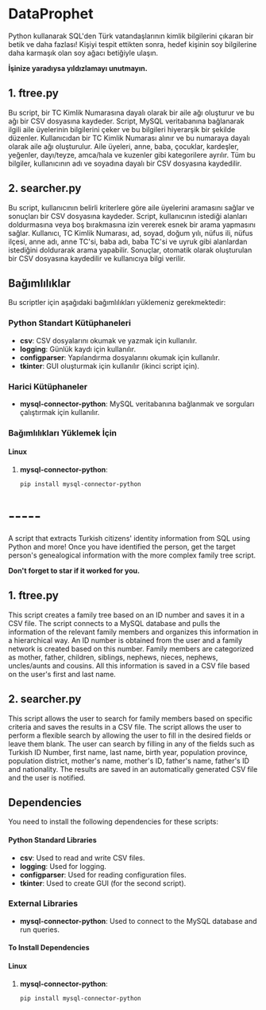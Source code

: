 # DataProphet
Python kullanarak SQL'den Türk vatandaşlarının kimlik bilgilerini çıkaran bir betik ve daha fazlası!
Kişiyi tespit ettikten sonra, hedef kişinin soy bilgilerine daha karmaşık olan soy ağacı betiğiyle ulaşın.

**İşinize yaradıysa yıldızlamayı unutmayın.**

## 1. ftree.py

Bu script, bir TC Kimlik Numarasına dayalı olarak bir aile ağı oluşturur ve bu ağı bir CSV dosyasına kaydeder. Script, MySQL veritabanına bağlanarak ilgili aile üyelerinin bilgilerini çeker ve bu bilgileri hiyerarşik bir şekilde düzenler. Kullanıcıdan bir TC Kimlik Numarası alınır ve bu numaraya dayalı olarak aile ağı oluşturulur. Aile üyeleri, anne, baba, çocuklar, kardeşler, yeğenler, dayı/teyze, amca/hala ve kuzenler gibi kategorilere ayrılır. Tüm bu bilgiler, kullanıcının adı ve soyadına dayalı bir CSV dosyasına kaydedilir.

## 2. searcher.py

Bu script, kullanıcının belirli kriterlere göre aile üyelerini aramasını sağlar ve sonuçları bir CSV dosyasına kaydeder. Script, kullanıcının istediği alanları doldurmasına veya boş bırakmasına izin vererek esnek bir arama yapmasını sağlar. Kullanıcı, TC Kimlik Numarası, ad, soyad, doğum yılı, nüfus ili, nüfus ilçesi, anne adı, anne TC'si, baba adı, baba TC'si ve uyruk gibi alanlardan istediğini doldurarak arama yapabilir. Sonuçlar, otomatik olarak oluşturulan bir CSV dosyasına kaydedilir ve kullanıcıya bilgi verilir.

## Bağımlılıklar

Bu scriptler için aşağıdaki bağımlılıkları yüklemeniz gerekmektedir:

### Python Standart Kütüphaneleri
- **csv**: CSV dosyalarını okumak ve yazmak için kullanılır.
- **logging**: Günlük kaydı için kullanılır.
- **configparser**: Yapılandırma dosyalarını okumak için kullanılır.
- **tkinter**: GUI oluşturmak için kullanılır (ikinci script için).

### Harici Kütüphaneler
- **mysql-connector-python**: MySQL veritabanına bağlanmak ve sorguları çalıştırmak için kullanılır.

### Bağımlılıkları Yüklemek İçin

#### Linux
1. **mysql-connector-python**:
   ```bash
   pip install mysql-connector-python


# -----
A script that extracts Turkish citizens' identity information from SQL using Python and more!
Once you have identified the person, get the target person's genealogical information with the more complex family tree script.

**Don't forget to star if it worked for you.**

## 1. ftree.py

This script creates a family tree based on an ID number and saves it in a CSV file. The script connects to a MySQL database and pulls the information of the relevant family members and organizes this information in a hierarchical way. An ID number is obtained from the user and a family network is created based on this number. Family members are categorized as mother, father, children, siblings, nephews, nieces, nephews, uncles/aunts and cousins. All this information is saved in a CSV file based on the user's first and last name.

## 2. searcher.py

This script allows the user to search for family members based on specific criteria and saves the results in a CSV file. The script allows the user to perform a flexible search by allowing the user to fill in the desired fields or leave them blank. The user can search by filling in any of the fields such as Turkish ID Number, first name, last name, birth year, population province, population district, mother's name, mother's ID, father's name, father's ID and nationality. The results are saved in an automatically generated CSV file and the user is notified.

## Dependencies

You need to install the following dependencies for these scripts:

#### Python Standard Libraries
- **csv**: Used to read and write CSV files.
- **logging**: Used for logging.
- **configparser**: Used for reading configuration files.
- **tkinter**: Used to create GUI (for the second script).

### External Libraries
- **mysql-connector-python**: Used to connect to the MySQL database and run queries.

#### To Install Dependencies

#### Linux
1. **mysql-connector-python**:
   ```bash
   pip install mysql-connector-python
